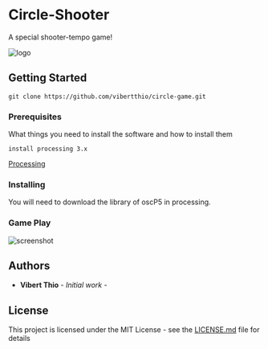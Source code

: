# Circle-Shooter

A special shooter-tempo game!

![logo](https://github.com/vibertthio/circle-game/blob/master/images/logo.png)


## Getting Started

```
git clone https://github.com/vibertthio/circle-game.git
```

### Prerequisites

What things you need to install the software and how to install them

```
install processing 3.x
```

[Processing](https://processing.org/)

### Installing

You will need to download the library of oscP5 in processing.


### Game Play
![screenshot](https://github.com/vibertthio/circle-game/blob/master/images/screenshot.png)


## Authors

* **Vibert Thio** - *Initial work* -

## License

This project is licensed under the MIT License - see the [LICENSE.md](LICENSE.md) file for details
